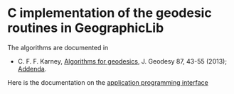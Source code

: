 # C implementation of the geodesic routines in GeographicLib

The algorithms are documented in

* C. F. F. Karney,
  [Algorithms for geodesics](https://doi.org/10.1007/s00190-012-0578-z),
  J. Geodesy 87, 43-55 (2013);
  [Addenda](https://geographiclib.sourceforge.io/geod-addenda.html).

Here is the documentation on the
[application programming interface](https://geographiclib.sourceforge.io/html/python/)

